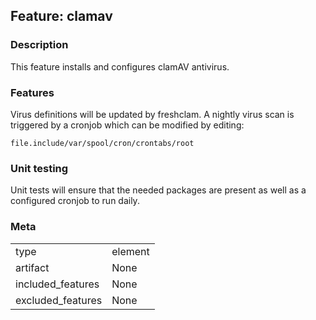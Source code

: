 ## Feature: clamav
### Description
<website-feature>
This feature installs and configures clamAV antivirus.
</website-feature>

### Features
Virus definitions will be updated by freshclam. A nightly virus scan is triggered by a cronjob which can be modified by editing:

```
file.include/var/spool/cron/crontabs/root
```

### Unit testing
Unit tests will ensure that the needed packages are present as well as a configured cronjob to run daily.

### Meta
|||
|---|---|
|type|element|
|artifact|None|
|included_features|None|
|excluded_features|None|
